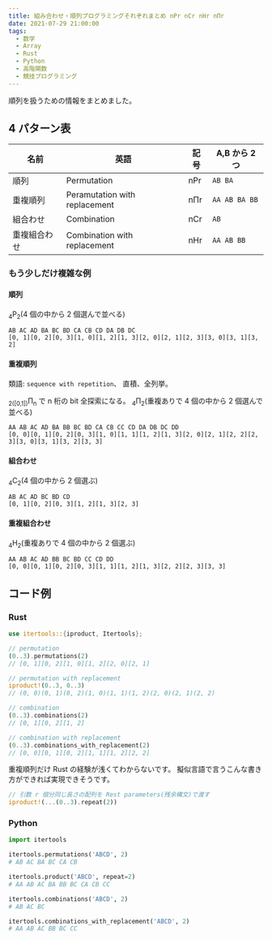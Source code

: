 ```yaml
---
title: 組み合わせ・順列プログラミングそれぞれまとめ nPr nCr nHr nΠr
date: 2021-07-29 21:00:00
tags:
  - 数学
  - Array
  - Rust
  - Python
  - 高階関数
  - 競技プログラミング
---
```


順列を扱うための情報をまとめました。

## 4 パターン表

| 名前         | 英語                          | 記号 | A,B から 2 つ |
| ------------ | ----------------------------- | ---- | ------------- |
| 順列         | Permutation                   | nPr  | `AB BA`       |
| 重複順列     | Peramutation with replacement | nΠr  | `AA AB BA BB` |
| 組合わせ     | Combination                   | nCr  | `AB`          |
| 重複組合わせ | Combination with replacement  | nHr  | `AA AB BB`    |

### もう少しだけ複雑な例

#### 順列

<sub>4</sub>P<sub>2</sub>(4 個の中から 2 個選んで並べる)

```
AB AC AD BA BC BD CA CB CD DA DB DC
[0, 1][0, 2][0, 3][1, 0][1, 2][1, 3][2, 0][2, 1][2, 3][3, 0][3, 1][3, 2]
```

#### 重複順列

類語: `sequence with repetition`、 直積、全列挙。

<sub>2([0,1])</sub>Π<sub>n</sub> で n 桁の bit 全探索になる。
<sub>4</sub>Π<sub>2</sub>(重複ありで 4 個の中から 2 個選んで並べる)

```
AA AB AC AD BA BB BC BD CA CB CC CD DA DB DC DD
[0, 0][0, 1][0, 2][0, 3][1, 0][1, 1][1, 2][1, 3][2, 0][2, 1][2, 2][2, 3][3, 0][3, 1][3, 2][3, 3]
```

#### 組合わせ

<sub>4</sub>C<sub>2</sub>(4 個の中から 2 個選ぶ)

```
AB AC AD BC BD CD
[0, 1][0, 2][0, 3][1, 2][1, 3][2, 3]
```

#### 重複組合わせ

<sub>4</sub>H<sub>2</sub>(重複ありで 4 個の中から 2 個選ぶ)

```
AA AB AC AD BB BC BD CC CD DD
[0, 0][0, 1][0, 2][0, 3][1, 1][1, 2][1, 3][2, 2][2, 3][3, 3]
```

## コード例

### Rust

```rust
use itertools::{iproduct, Itertools};

// permutation
(0..3).permutations(2)
// [0, 1][0, 2][1, 0][1, 2][2, 0][2, 1]

// permutation with replacement
iproduct!(0..3, 0..3)
// (0, 0)(0, 1)(0, 2)(1, 0)(1, 1)(1, 2)(2, 0)(2, 1)(2, 2)

// combination
(0..3).combinations(2)
// [0, 1][0, 2][1, 2]

// combination with replacement
(0..3).combinations_with_replacement(2)
// [0, 0][0, 1][0, 2][1, 1][1, 2][2, 2]
```

重複順列だけ Rust の経験が浅くてわからないです。
擬似言語で言うこんな書き方ができれば実現できそうです。

```rust
// 引数 r 個分同じ長さの配列を Rest parameters(残余構文)で渡す
iproduct!(...(0..3).repeat(2))
```

### Python

```python
import itertools

itertools.permutations('ABCD', 2)
# AB AC BA BC CA CB

itertools.product('ABCD', repeat=2)
# AA AB AC BA BB BC CA CB CC

itertools.combinations('ABCD', 2)
# AB AC BC

itertools.combinations_with_replacement('ABCD', 2)
# AA AB AC BB BC CC
```
